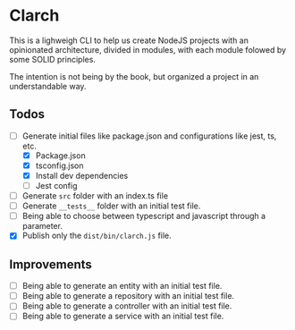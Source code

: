 # Clarch

This is a lighweigh CLI to help us create NodeJS projects with an opinionated architecture, divided in modules, with each module folowed by some SOLID principles.

The intention is not being by the book, but organized a project in an understandable way.

## Todos

- [ ] Generate initial files like package.json and configurations like jest, ts, etc.
  - [x] Package.json
  - [x] tsconfig.json
  - [x] Install dev dependencies
  - [ ] Jest config
- [ ] Generate `src` folder with an index.ts file
- [ ] Generate `__tests__` folder with an initial test file.
- [ ] Being able to choose between typescript and javascript through a parameter.
- [x] Publish only the `dist/bin/clarch.js` file.

## Improvements

- [ ] Being able to generate an entity with an initial test file.
- [ ] Being able to generate a repository with an initial test file.
- [ ] Being able to generate a controller with an initial test file.
- [ ] Being able to generate a service with an initial test file.
